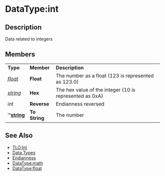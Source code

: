 # DataType:int

## Description

Data related to integers

## Members

|  |  |  |
| :--- | :--- | :--- |
| **Type** | **Member** | **Description** |
| [_float_](datatype-float.md) | **Float** | The number as a float \(123 is represented as 123.0\) |
| [_string_]() | **Hex** | The hex value of the integer \(10 is represented as 0xA\) |
| _int_ | **Reverse** | Endianness reversed |
| '**'**[**string**]() | **To String** | The number |

## See Also

* [TLO:Int](../top-level-objects/tlo-int.md)
* [Data Types](./)
* [Endianness](http://en.wikipedia.org/wiki/Endianness)
* [DataType:math](datatype-math.md)
* [DataType:float](datatype-float.md)

